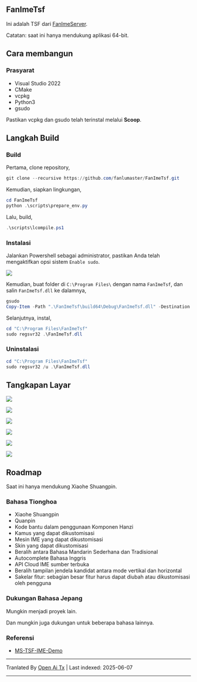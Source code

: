 ## FanImeTsf

Ini adalah TSF dari [FanImeServer](https://github.com/fanlumaster/FanImeServer).

Catatan: saat ini hanya mendukung aplikasi 64-bit.

## Cara membangun

### Prasyarat

- Visual Studio 2022
- CMake
- vcpkg
- Python3
- gsudo

Pastikan vcpkg dan gsudo telah terinstal melalui **Scoop**.

## Langkah Build

### Build

Pertama, clone repository,

```powershell
git clone --recursive https://github.com/fanlumaster/FanImeTsf.git
```

Kemudian, siapkan lingkungan,

```powershell
cd FanImeTsf
python .\scripts\prepare_env.py
```

Lalu, build,

```powershell
.\scripts\lcompile.ps1
```

### Instalasi

Jalankan Powershell sebagai administrator, pastikan Anda telah mengaktifkan opsi sistem `Enable sudo`.

![](https://i.postimg.cc/zJCn9Cnn/image.png)

Kemudian, buat folder di `C:\Program Files\` dengan nama `FanImeTsf`, dan salin `FanImeTsf.dll` ke dalamnya,

```powershell
gsudo
Copy-Item -Path ".\FanImeTsf\build64\Debug\FanImeTsf.dll" -Destination "C:\Program Files\FanImeTsf"
```

Selanjutnya, instal,

```powershell
cd "C:\Program Files\FanImeTsf"
sudo regsvr32 .\FanImeTsf.dll
```

### Uninstalasi

```powershell
cd "C:\Program Files\FanImeTsf"
sudo regsvr32 /u .\FanImeTsf.dll
```

## Tangkapan Layar

![](https://i.postimg.cc/v8Bpx6Gf/image.png)

![](https://i.postimg.cc/ssBgtM5M/image.png)

![](https://i.postimg.cc/ryDqXH0B/image.png)

![](https://i.postimg.cc/2m9WJTgR/image.png)

![](https://i.postimg.cc/L96qQZT8/image.png)

![](https://i.postimg.cc/FNcz9QTv/image.png)

## Roadmap

Saat ini hanya mendukung Xiaohe Shuangpin.

### Bahasa Tionghoa

- Xiaohe Shuangpin
- Quanpin
- Kode bantu dalam penggunaan Komponen Hanzi
- Kamus yang dapat dikustomisasi
- Mesin IME yang dapat dikustomisasi
- Skin yang dapat dikustomisasi
- Beralih antara Bahasa Mandarin Sederhana dan Tradisional
- Autocomplete Bahasa Inggris
- API Cloud IME sumber terbuka
- Beralih tampilan jendela kandidat antara mode vertikal dan horizontal
- Sakelar fitur: sebagian besar fitur harus dapat diubah atau dikustomisasi oleh pengguna

### Dukungan Bahasa Jepang

Mungkin menjadi proyek lain.

Dan mungkin juga dukungan untuk beberapa bahasa lainnya.

### Referensi

- [MS-TSF-IME-Demo](https://github.com/microsoft/Windows-classic-samples/tree/main/Samples/IME/cpp/SampleIME)

---

Tranlated By [Open Ai Tx](https://github.com/OpenAiTx/OpenAiTx) | Last indexed: 2025-06-07

---